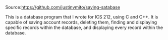 Source:https://github.com/justinvmito/saving-satabase

This is a database program that I wrote for ICS 212, using C and C++. It is capable of saving account records, deleting them, finding and displaying specific records within the database, and displaying every record within the database. 
